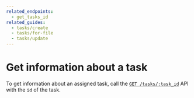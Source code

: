 ```yaml
---
related_endpoints:
  - get_tasks_id
related_guides:
  - tasks/create
  - tasks/for-file
  - tasks/update
---
```


# Get information about a task

To get information about an assigned task, call the
[`GET /tasks/:task_id`](e://get_tasks_id) API with the
`id` of the task.

<Samples id='get_tasks_id' />
